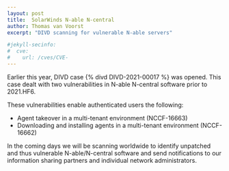 ```yaml
---
layout: post
title:  SolarWinds N-able N-central
author: Thomas van Voorst
excerpt: "DIVD scanning for vulnerable N-able servers"

#jekyll-secinfo:
#  cve:
#    url: /cves/CVE-
---
```

Earlier this year, DIVD case {% divd DIVD-2021-00017 %} was opened. This case dealt with two vulnerabilities in N-able N-central software prior to 2021.HF6.

These vulnerabilities enable authenticated users the following:

* Agent takeover in a multi-tenant environment (NCCF-16663)
* Downloading and installing agents in a multi-tenant environment (NCCF-16662)

In the coming days we will be scanning worldwide to identify unpatched and thus vulnerable N-able/N-central software and send notifications to our information sharing partners and individual network administrators.
